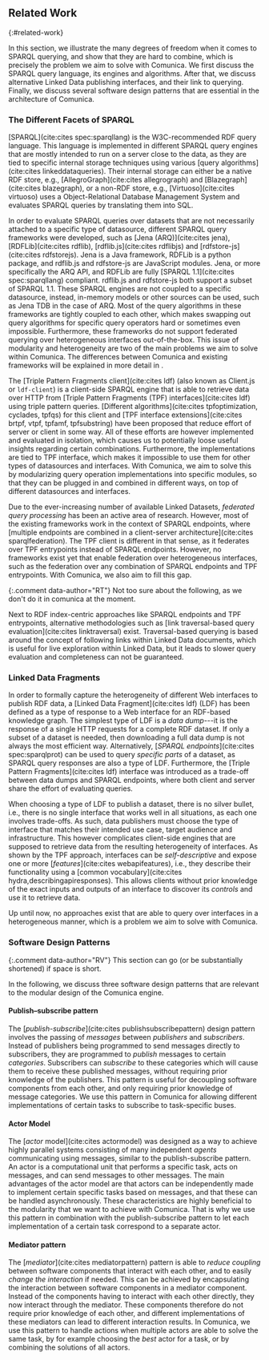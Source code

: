 ## Related Work
{:#related-work}

In this section, we illustrate the many degrees of freedom when it comes to SPARQL querying,
and show that they are hard to combine, which is precisely the problem we aim to solve with Comunica.
We first discuss the SPARQL query language, its engines and algorithms.
After that, we discuss alternative Linked Data publishing interfaces, and their link to querying.
Finally, we discuss several software design patterns that are essential in the architecture of Comunica.

### The Different Facets of SPARQL

[SPARQL](cite:cites spec:sparqllang) is the W3C-recommended RDF query language.
This language is implemented in different SPARQL query engines
that are mostly intended to run on a server close to the data,
as they are tied to specific internal storage techniques using various [query algorithms](cite:cites linkeddataqueries).
Their internal storage can either be a native RDF store, e.g., [AllegroGraph](cite:cites allegrograph) and [Blazegraph](cite:cites blazegraph),
or a non-RDF store, e.g., [Virtuoso](cite:cites virtuoso) uses a Object-Relational Database Management System
and evaluates SPARQL queries by translating them into SQL.

In order to evaluate SPARQL queries over datasets that are not necessarily attached to a specific type of datasource,
different SPARQL query frameworks were developed, such as
[Jena (ARQ)](cite:cites jena), [RDFLib](cite:cites rdflib), [rdflib.js](cite:cites rdflibjs) and [rdfstore-js](cite:cites rdfstorejs).
Jena is a Java framework, RDFLib is a python package, and rdflib.js and rdfstore-js are JavaScript modules.
Jena, or more specifically the ARQ API, and RDFLib are fully [SPARQL 1.1](cite:cites spec:sparqllang) compliant.
rdflib.js and rdfstore-js both support a subset of SPARQL 1.1.
These SPARQL engines are not coupled to a specific datasource,
instead, in-memory models or other sources can be used, such as Jena TDB in the case of ARQ.
Most of the query algorithms in these frameworks are tightly coupled to each other,
which makes swapping out query algorithms for specific query operators hard or sometimes even impossible.
Furthermore, these frameworks do not support federated querying over heterogeneous interfaces out-of-the-box.
This issue of modularity and heterogeneity are two of the main problems we aim to solve within Comunica.
The differences between Comunica and existing frameworks will be explained in more detail in [](#features).

The [Triple Pattern Fragments client](cite:cites ldf) (also known as Client.js or `ldf-client`) is a client-side SPARQL engine
that is able to retrieve data over HTTP from [Triple Pattern Fragments (TPF) interfaces](cite:cites ldf) using triple pattern queries.
[Different algorithms](cite:cites tpfoptimization, cyclades, tpfqs) for this client and
[TPF interface extensions](cite:cites brtpf, vtpf, tpfamf, tpfsubstring) have been proposed that reduce effort of server or client in some way.
All of these efforts are however implemented and evaluated in isolation,
which causes us to potentially loose useful insights regarding certain combinations.
Furthermore, the implementations are tied to TPF interface, which makes it impossible to use them for other types of datasources and interfaces.
With Comunica, we aim to solve this by modularizing query operation implementations into specific modules,
so that they can be plugged in and combined in different ways, on top of different datasources and interfaces.

Due to the ever-increasing number of available Linked Datasets,
_federated query processing_ has been an active area of research.
However, most of the existing frameworks work in the context of SPARQL endpoints,
where [multiple endpoints are combined in a client-server architecture](cite:cites sparqlfederation).
The TPF client is different in that sense, as it federates over TPF entrypoints instead of SPARQL endpoints.
However, no frameworks exist yet that enable federation over heterogeneous interfaces,
such as the federation over any combination of SPARQL endpoints and TPF entrypoints.
With Comunica, we also aim to fill this gap.

{:.comment data-author="RT"}
Not too sure about the following, as we don't do it in comunica at the moment.

Next to RDF index-centric approaches like SPARQL endpoints and TPF entrypoints,
alternative methodologies such as [link traversal-based query evaluation](cite:cites linktraversal) exist.
Traversal-based querying is based around the concept of following links within Linked Data documents,
which is useful for live exploration within Linked Data,
but it leads to slower query evaluation and completeness can not be guaranteed.

### Linked Data Fragments

In order to formally capture the heterogeneity of different Web interfaces to publish RDF data,
a [Linked Data Fragment](cite:cites ldf) (LDF) has been defined as a type of response to a Web interface for an RDF-based knowledge graph.
The simplest type of LDF is a _data dump_---it is the response of a single HTTP requests for a complete RDF dataset.
If only a subset of a dataset is needed, then downloading a full data dump is not always the most efficient way.
Alternatively, [_SPARQL endpoints_](cite:cites spec:sparqlprot) can be used to query _specific parts_ of a dataset,
as SPARQL query responses are also a type of LDF.
Furthermore, the [Triple Pattern Fragments](cite:cites ldf) interface was introduced as a trade-off
between data dumps and SPARQL endpoints, where both client and server share the effort of evaluating queries.

When choosing a type of LDF to publish a dataset, there is no silver bullet,
i.e., there is no single interface that works well in all situations, as each one involves trade-offs.
As such, data publishers must choose the type of interface that matches their intended use case, target audience and infrastructure.
This however complicates client-side engines that are supposed to retrieve data from the resulting heterogeneity of interfaces.
As shown by the TPF approach, interfaces can be _self-descriptive_ and expose one or more [_features_](cite:cites webapifeatures),
i.e., they describe their functionality using a [common vocabulary](cite:cites hydra,describingapiresponses).
This allows clients without prior knowledge of the exact inputs and outputs of an interface
to discover its _controls_ and use it to retrieve data.

Up until now, no approaches exist that are able to query over interfaces in a heterogeneous manner,
which is a problem we aim to solve with Comunica.

### Software Design Patterns

{:.comment data-author="RV"}
This section can go (or be substantially shortened) if space is short.

In the following, we discuss three software design patterns that are relevant to the modular design of the Comunica engine.

#### Publish–subscribe pattern

The [_publish-subscribe_](cite:cites publishsubscribepattern) design pattern involves the passing of _messages_ between _publishers_ and _subscribers_.
Instead of publishers being programmed to send messages directly to subscribers, they are programmed to _publish_ messages to certain _categories_.
Subscribers can _subscribe_ to these categories which will cause them to receive these published messages, without requiring prior knowledge of the publishers.
This pattern is useful for decoupling software components from each other,
and only requiring prior knowledge of message categories.
We use this pattern in Comunica for allowing different implementations of certain tasks to subscribe to task-specific buses.

#### Actor Model

The [_actor_ model](cite:cites actormodel) was designed as a way to achieve highly parallel systems consisting of many independent _agents_
communicating using messages, similar to the publish-subscribe pattern.
An actor is a computational unit that performs a specific task, acts on messages, and can send messages to other messages.
The main advantages of the actor model are that actors can be independently made to implement certain specific tasks based on messages,
and that these can be handled asynchronously.
These characteristics are highly beneficial to the modularity that we want to achieve with Comunica.
That is why we use this pattern in combination with the publish-subscribe pattern to let each implementation of a certain task correspond to a separate actor.

#### Mediator pattern

The [_mediator_](cite:cites mediatorpattern) pattern is able to _reduce coupling_ between software components that interact with each other,
and to easily _change the interaction_ if needed.
This can be achieved by encapsulating the interaction between software components in a mediator component.
Instead of the components having to interact with each other directly,
they now interact through the mediator.
These components therefore do not require prior knowledge of each other,
and different implementations of these mediators can lead to different interaction results.
In Comunica, we use this pattern to handle actions when multiple actors are able to solve the same task,
by for example choosing the _best_ actor for a task, or by combining the solutions of all actors.
